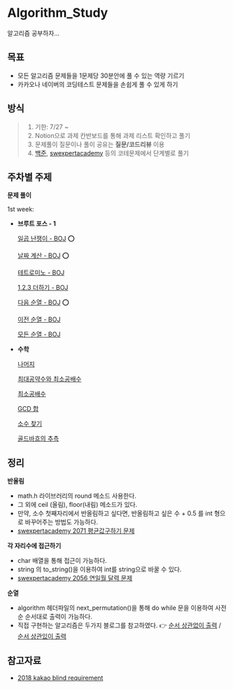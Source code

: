 # Algorithm_Study
알고리즘 공부하자...

## 목표
- 모든 알고리즘 문제들을 1문제당 30분안에 풀 수 있는 역량 기르기
- 카카오나 네이버의 코딩테스트 문제들을 손쉽게 풀 수 있게 하기 

## 방식

> 1. 기한: 7/27 ~ 
> 2. Notion으로 과제 칸반보드를 통해 과제 리스트 확인하고 풀기
> 3. 문제풀이 질문이나 풀이 공유는 **질문/코드리뷰** 이용
> 4. [백준](https://www.acmicpc.net), [swexpertacademy](https://swexpertacademy.com/main/code/problem/problemList.do?) 등의 코테문제에서 단계별로 풀기



## 주차별 주제

**문제 풀이**

1st week: 

- **브루트 포스 - 1**

  [일곱 난쟁이 - BOJ](https://www.acmicpc.net/problem/2309) ⭕️

  [날짜 계산 - BOJ](https://www.acmicpc.net/problem/1476) ⭕️

  [테트로미노 - BOJ](https://www.acmicpc.net/problem/14500)

  [1,2,3 더하기 - BOJ](https://www.acmicpc.net/problem/9095)

  [다음 순열 - BOJ](https://www.acmicpc.net/problem/10972) ⭕️

  [이전 순열 - BOJ](https://www.acmicpc.net/problem/10973)

  [모든 순열 - BOJ](https://www.acmicpc.net/problem/10974)

- **수학**

  [나머지](https://www.acmicpc.net/problem/10430)

  [최대공약수와 최소공배수](https://www.acmicpc.net/problem/2609)

  [최소공배수](https://www.acmicpc.net/problem/1934)

  [GCD 합](https://www.acmicpc.net/problem/9613)

  [소수 찾기](https://www.acmicpc.net/problem/1978)

  [골드바흐의 추측](https://www.acmicpc.net/problem/6588)



## 정리 

**반올림** 

- math.h 라이브러리의 round 메소드 사용한다.
- 그 외에 ceil (올림), floor(내림) 메소드가 있다.
- 만약, 소수 첫째자리에서 반올림하고 싶다면, 반올림하고 싶은 수 + 0.5 를 int 형으로 바꾸어주는 방법도 가능하다.
- [swexpertacademy 2071 평균값구하기 문제](https://swexpertacademy.com/main/code/problem/problemDetail.do?contestProbId=AV5QRnJqA5cDFAUq&categoryId=AV5QRnJqA5cDFAUq&categoryType=CODE)

**각 자리수에 접근하기**

- char 배열을 통해 접근이 가능하다.
- string 의 to_string()을 이용하여 int를 string으로 바꿀 수 있다.
- [swexpertacademy 2056 연일월 달력 문제](https://swexpertacademy.com/main/code/problem/problemDetail.do?contestProbId=AV5QLkdKAz4DFAUq&categoryId=AV5QLkdKAz4DFAUq&categoryType=CODE)

**순열**

- algorithm 헤더파일의 next_permutation()을 통해 do while 문을 이용하여 사전순 순서대로 출력이 가능하다. 
- 직접 구현하는 알고리즘은 두가지 블로그를 참고하였다. 👉 [순서 상관없이 출력](https://minusi.tistory.com/entry/%EC%88%9C%EC%97%B4-%EC%95%8C%EA%B3%A0%EB%A6%AC%EC%A6%98-Permutation-Algorithm) / [순서 상관있이 출력](https://jeonggyun.tistory.com/110) 





## 참고자료

- [2018 kakao blind requirement](https://programmers.co.kr/learn/challenges)

